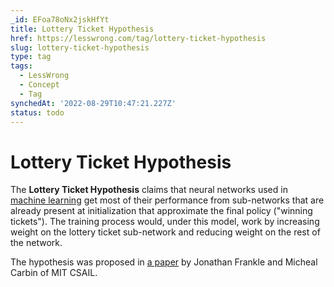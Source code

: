 ```yaml
---
_id: EFoa78oNx2jskHfYt
title: Lottery Ticket Hypothesis
href: https://lesswrong.com/tag/lottery-ticket-hypothesis
slug: lottery-ticket-hypothesis
type: tag
tags:
  - LessWrong
  - Concept
  - Tag
synchedAt: '2022-08-29T10:47:21.227Z'
status: todo
---
```


# Lottery Ticket Hypothesis

The **Lottery Ticket Hypothesis** claims that neural networks used in [machine learning](machine-learning) get most of their performance from sub-networks that are already present at initialization that approximate the final policy ("winning tickets"). The training process would, under this model, work by increasing weight on the lottery ticket sub-network and reducing weight on the rest of the network.

The hypothesis was proposed in [a paper](https://arxiv.org/pdf/1803.03635.pdf) by Jonathan Frankle and Micheal Carbin of MIT CSAIL.
